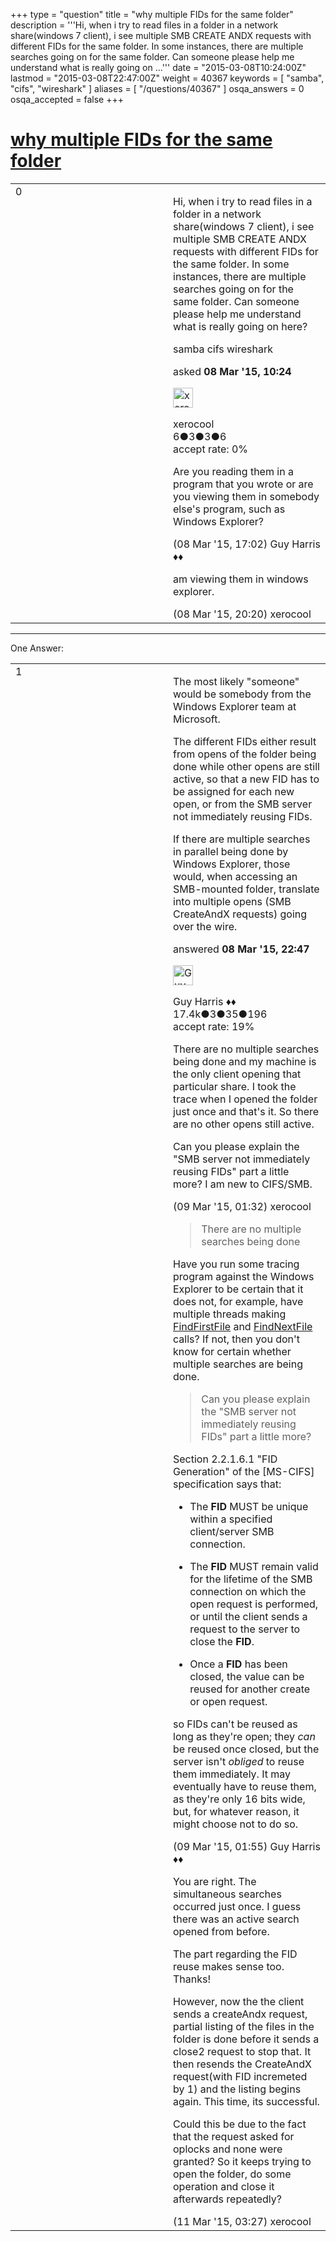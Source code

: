 +++
type = "question"
title = "why multiple FIDs for the same folder"
description = '''Hi, when i try to read files in a folder in a network share(windows 7 client), i see multiple SMB CREATE ANDX requests with different FIDs for the same folder. In some instances, there are multiple searches going on for the same folder.  Can someone please help me understand what is really going on ...'''
date = "2015-03-08T10:24:00Z"
lastmod = "2015-03-08T22:47:00Z"
weight = 40367
keywords = [ "samba", "cifs", "wireshark" ]
aliases = [ "/questions/40367" ]
osqa_answers = 0
osqa_accepted = false
+++

<div class="headNormal">

# [why multiple FIDs for the same folder](/questions/40367/why-multiple-fids-for-the-same-folder)

</div>

<div id="main-body">

<div id="askform">

<table id="question-table" style="width:100%;"><colgroup><col style="width: 50%" /><col style="width: 50%" /></colgroup><tbody><tr class="odd"><td style="width: 30px; vertical-align: top"><div class="vote-buttons"><div id="post-40367-score" class="post-score" title="current number of votes">0</div><div id="favorite-count" class="favorite-count"></div></div></td><td><div id="item-right"><div class="question-body"><p>Hi, when i try to read files in a folder in a network share(windows 7 client), i see multiple SMB CREATE ANDX requests with different FIDs for the same folder. In some instances, there are multiple searches going on for the same folder. Can someone please help me understand what is really going on here?</p></div><div id="question-tags" class="tags-container tags">samba cifs wireshark</div><div id="question-controls" class="post-controls"></div><div class="post-update-info-container"><div class="post-update-info post-update-info-user"><p>asked <strong>08 Mar '15, 10:24</strong></p><img src="https://secure.gravatar.com/avatar/bc1e7422b9e06f3c3d9d6f68a870c202?s=32&amp;d=identicon&amp;r=g" class="gravatar" width="32" height="32" alt="xerocool&#39;s gravatar image" /><p>xerocool<br />
<span class="score" title="6 reputation points">6</span><span title="3 badges"><span class="badge1">●</span><span class="badgecount">3</span></span><span title="3 badges"><span class="silver">●</span><span class="badgecount">3</span></span><span title="6 badges"><span class="bronze">●</span><span class="badgecount">6</span></span><br />
<span class="accept_rate" title="Rate of the user&#39;s accepted answers">accept rate:</span> <span title="xerocool has no accepted answers">0%</span></p></div></div><div id="comments-container-40367" class="comments-container"><span id="40370"></span><div id="comment-40370" class="comment"><div id="post-40370-score" class="comment-score"></div><div class="comment-text"><p>Are you reading them in a program that you wrote or are you viewing them in somebody else's program, such as Windows Explorer?</p></div><div id="comment-40370-info" class="comment-info"><span class="comment-age">(08 Mar '15, 17:02)</span> Guy Harris ♦♦</div></div><span id="40373"></span><div id="comment-40373" class="comment"><div id="post-40373-score" class="comment-score"></div><div class="comment-text"><p>am viewing them in windows explorer.</p></div><div id="comment-40373-info" class="comment-info"><span class="comment-age">(08 Mar '15, 20:20)</span> xerocool</div></div></div><div id="comment-tools-40367" class="comment-tools"></div><div class="clear"></div><div id="comment-40367-form-container" class="comment-form-container"></div><div class="clear"></div></div></td></tr></tbody></table>

------------------------------------------------------------------------

<div class="tabBar">

<span id="sort-top"></span>

<div class="headQuestions">

One Answer:

</div>

</div>

<span id="40374"></span>

<div id="answer-container-40374" class="answer">

<table style="width:100%;"><colgroup><col style="width: 50%" /><col style="width: 50%" /></colgroup><tbody><tr class="odd"><td style="width: 30px; vertical-align: top"><div class="vote-buttons"><div id="post-40374-score" class="post-score" title="current number of votes">1</div></div></td><td><div class="item-right"><div class="answer-body"><p>The most likely "someone" would be somebody from the Windows Explorer team at Microsoft.</p><p>The different FIDs either result from opens of the folder being done while other opens are still active, so that a new FID has to be assigned for each new open, or from the SMB server not immediately reusing FIDs.</p><p>If there are multiple searches in parallel being done by Windows Explorer, those would, when accessing an SMB-mounted folder, translate into multiple opens (SMB CreateAndX requests) going over the wire.</p></div><div class="answer-controls post-controls"></div><div class="post-update-info-container"><div class="post-update-info post-update-info-user"><p>answered <strong>08 Mar '15, 22:47</strong></p><img src="https://secure.gravatar.com/avatar/f93de7000747ab5efb5acd3034b2ebd7?s=32&amp;d=identicon&amp;r=g" class="gravatar" width="32" height="32" alt="Guy%20Harris&#39;s gravatar image" /><p>Guy Harris ♦♦<br />
<span class="score" title="17443 reputation points"><span>17.4k</span></span><span title="3 badges"><span class="badge1">●</span><span class="badgecount">3</span></span><span title="35 badges"><span class="silver">●</span><span class="badgecount">35</span></span><span title="196 badges"><span class="bronze">●</span><span class="badgecount">196</span></span><br />
<span class="accept_rate" title="Rate of the user&#39;s accepted answers">accept rate:</span> <span title="Guy Harris has 216 accepted answers">19%</span></p></div></div><div id="comments-container-40374" class="comments-container"><span id="40375"></span><div id="comment-40375" class="comment"><div id="post-40375-score" class="comment-score"></div><div class="comment-text"><p>There are no multiple searches being done and my machine is the only client opening that particular share. I took the trace when I opened the folder just once and that's it. So there are no other opens still active.</p><p>Can you please explain the "SMB server not immediately reusing FIDs" part a little more? I am new to CIFS/SMB.</p></div><div id="comment-40375-info" class="comment-info"><span class="comment-age">(09 Mar '15, 01:32)</span> xerocool</div></div><span id="40377"></span><div id="comment-40377" class="comment"><div id="post-40377-score" class="comment-score"></div><div class="comment-text"><blockquote><p>There are no multiple searches being done</p></blockquote><p>Have you run some tracing program against the Windows Explorer to be certain that it does not, for example, have multiple threads making <a href="https://msdn.microsoft.com/en-us/library/windows/desktop/aa364418(v=vs.85).aspx">FindFirstFile</a> and <a href="https://msdn.microsoft.com/en-us/library/windows/desktop/aa364428(v=vs.85).aspx">FindNextFile</a> calls? If not, then you don't know for certain whether multiple searches are being done.</p><blockquote><p>Can you please explain the "SMB server not immediately reusing FIDs" part a little more?</p></blockquote><p>Section 2.2.1.6.1 "FID Generation" of the [MS-CIFS] specification says that:</p><ul><li><p>The <strong>FID</strong> MUST be unique within a specified client/server SMB connection.</p></li><li><p>The <strong>FID</strong> MUST remain valid for the lifetime of the SMB connection on which the open request is performed, or until the client sends a request to the server to close the <strong>FID</strong>.</p></li><li><p>Once a <strong>FID</strong> has been closed, the value can be reused for another create or open request.</p></li></ul><p>so FIDs can't be reused as long as they're open; they <em>can</em> be reused once closed, but the server isn't <em>obliged</em> to reuse them immediately. It may eventually have to reuse them, as they're only 16 bits wide, but, for whatever reason, it might choose not to do so.</p></div><div id="comment-40377-info" class="comment-info"><span class="comment-age">(09 Mar '15, 01:55)</span> Guy Harris ♦♦</div></div><span id="40462"></span><div id="comment-40462" class="comment"><div id="post-40462-score" class="comment-score"></div><div class="comment-text"><p>You are right. The simultaneous searches occurred just once. I guess there was an active search opened from before.</p><p>The part regarding the FID reuse makes sense too. Thanks!</p><p>However, now the the client sends a createAndx request, partial listing of the files in the folder is done before it sends a close2 request to stop that. It then resends the CreateAndX request(with FID incremeted by 1) and the listing begins again. This time, its successful.</p><p>Could this be due to the fact that the request asked for oplocks and none were granted? So it keeps trying to open the folder, do some operation and close it afterwards repeatedly?</p></div><div id="comment-40462-info" class="comment-info"><span class="comment-age">(11 Mar '15, 03:27)</span> xerocool</div></div></div><div id="comment-tools-40374" class="comment-tools"></div><div class="clear"></div><div id="comment-40374-form-container" class="comment-form-container"></div><div class="clear"></div></div></td></tr></tbody></table>

</div>

<div class="paginator-container-left">

</div>

</div>

</div>

